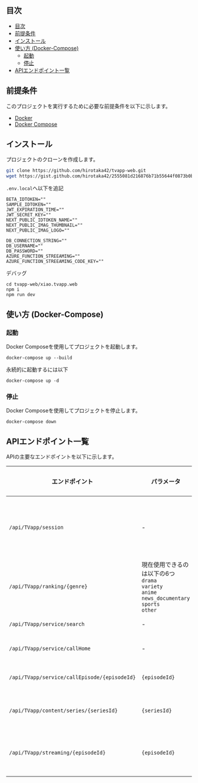 
## 目次

- [目次](#目次)
- [前提条件](#前提条件)
- [インストール](#インストール)
- [使い方 (Docker-Compose)](#使い方-docker-compose)
  - [起動](#起動)
  - [停止](#停止)
- [APIエンドポイント一覧](#apiエンドポイント一覧)

## 前提条件

このプロジェクトを実行するために必要な前提条件を以下に示します。

- [Docker](https://www.docker.com/get-started)
- [Docker Compose](https://docs.docker.com/compose/install/)


## インストール

プロジェクトのクローンを作成します。

```bash
git clone https://github.com/hirotaka42/tvapp-web.git
wget https://gist.github.com/hirotaka42/2555081d216876b71b55644f0873b0bf/raw/fa3e4953719b764a54996460cfc593a4221f769c/.env.local -O tvapp-web/xiao.tvapp.web/.env.local
```

`.env.local`へ以下を追記
```
BETA_IDTOKEN=""
SAMPLE_IDTOKEN=""
JWT_EXPIRATION_TIME=""
JWT_SECRET_KEY=""
NEXT_PUBLIC_IDTOKEN_NAME=""
NEXT_PUBLIC_IMAG_THUMBNAIL=""
NEXT_PUBLIC_IMAG_LOGO=""

DB_CONNECTION_STRING=""
DB_USERNAME=""
DB_PASSWORD=""
AZURE_FUNCTION_STREEAMING=""
AZURE_FUNCTION_STREEAMING_CODE_KEY=""
```

デバッグ
```
cd tvapp-web/xiao.tvapp.web
npm i
npm run dev
```

## 使い方 (Docker-Compose)
### 起動
Docker Composeを使用してプロジェクトを起動します。
```
docker-compose up --build
```

永続的に起動するには以下
```
docker-compose up -d
```

### 停止
Docker Composeを使用してプロジェクトを停止します。
```
docker-compose down
```

## APIエンドポイント一覧
APIの主要なエンドポイントを以下に示します。

|エンドポイント|パラメータ|クエリ|レスポンス|リクエスト|
|---|---|---|---|---|
|`/api/TVapp/session`|-|-|`platformUid`<br>`platformToken`|セッションtoken を発行する|POST|
|`/api/TVapp/ranking/{genre}`|現在使用できるのは以下の6つ <br>`drama`<br>`variety`<br>`anime`<br>`news_documentary`<br>`sports`<br>`other`|-|カテゴリ別のランキング最大30個|GET|
|`/api/TVapp/service/search`|-|`keyword`<br>`platformUid`<br>`platformToken`|検索結果|GET|
|`/api/TVapp/service/callHome`|-|`platformUid`<br>`platformToken`|ホームに表示されている全番組データ|GET|
|`/api/TVapp/service/callEpisode/{episodeId}`|`{episodeId}`|`platformUid`<br>`platformToken`|エピソードIDにヒットする番組情報|GET|
|`/api/TVapp/content/series/{seriesId}`|`{seriesId}`|-|シリーズIDにヒットするシリーズの概要情報|GET|
|`/api/TVapp/streaming/{episodeId}`|`{episodeId}`|-|エピソードIDを元にしたm3u8形式のストリーミングURL|GET|

